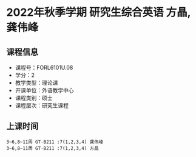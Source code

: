 # 2022年秋季学期 研究生综合英语 方晶, 龚伟峰






## 课程信息

- 课程号：FORL6101U.08
- 学分：2
- 教学类型：理论课
- 开课单位：外语教学中心
- 课程类别：硕士
- 课程层次：研究生课程

## 上课时间

```
3~6,8~11周 GT-B211 :7(1,2,3,4) 龚伟峰
3~6,8~11周 GT-B211 :7(1,2,3,4) 方晶
```

